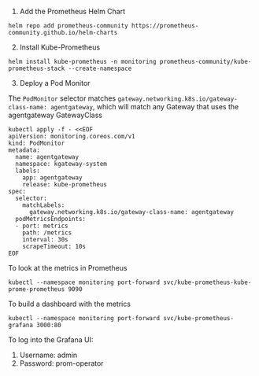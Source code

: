 1. Add the Prometheus Helm Chart

```
helm repo add prometheus-community https://prometheus-community.github.io/helm-charts
```

2. Install Kube-Prometheus
```
helm install kube-prometheus -n monitoring prometheus-community/kube-prometheus-stack --create-namespace
```

3. Deploy a Pod Monitor

The `PodMonitor` selector matches `gateway.networking.k8s.io/gateway-class-name: agentgateway`, which will match any Gateway that uses the agentgateway GatewayClass
```
kubectl apply -f - <<EOF
apiVersion: monitoring.coreos.com/v1
kind: PodMonitor
metadata:
  name: agentgateway
  namespace: kgateway-system
  labels:
    app: agentgateway
    release: kube-prometheus
spec:
  selector:
    matchLabels:
      gateway.networking.k8s.io/gateway-class-name: agentgateway
  podMetricsEndpoints:
  - port: metrics
    path: /metrics
    interval: 30s
    scrapeTimeout: 10s
EOF
```

To look at the metrics in Prometheus
```
kubectl --namespace monitoring port-forward svc/kube-prometheus-kube-prome-prometheus 9090
```

To build a dashboard with the metrics
```
kubectl --namespace monitoring port-forward svc/kube-prometheus-grafana 3000:80
```

To log into the Grafana UI:

1. Username: admin
2. Password: prom-operator
